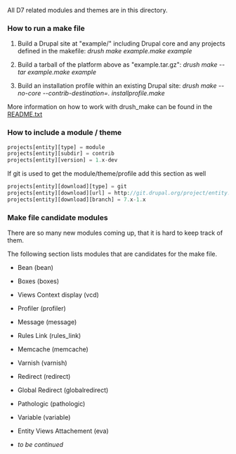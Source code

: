 All D7 related modules and themes are in this directory.

### How to run a make file

1. Build a Drupal site at "example/" including Drupal core and any projects defined in the makefile:
   _drush make example.make example_

2. Build a tarball of the platform above as "example.tar.gz":
   _drush make --tar example.make example_

3. Build an installation profile within an existing Drupal site:
   _drush make --no-core --contrib-destination=. installprofile.make_

More information on how to work with drush_make can be found in the [README.txt](http://drupalcode.org/project/drush_make.git/blob_plain/refs/heads/6.x-3.x:/README.txt)


### How to include a module / theme

```php
projects[entity][type] = module
projects[entity][subdir] = contrib
projects[entity][version] = 1.x-dev
```

If git is used to get the module/theme/profile add this section as well

```php
projects[entity][download][type] = git
projects[entity][download][url] = http://git.drupal.org/project/entity.git
projects[entity][download][branch] = 7.x-1.x
```

### Make file candidate modules

There are so many new modules coming up, that it is hard to keep track of them.

The following section lists modules that are candidates for the make file.

* Bean (bean)
* Boxes (boxes)
* Views Context display (vcd)
* Profiler (profiler)
* Message (message)
* Rules Link (rules_link)
* Memcache (memcache)
* Varnish (varnish)
* Redirect (redirect)
* Global Redirect (globalredirect)
* Pathologic (pathologic)
* Variable (variable)
* Entity Views Attachement (eva)

* _to be continued_


